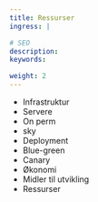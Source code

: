 ```yaml
---
title: Ressurser
ingress: |

# SEO
description:
keywords:

weight: 2
---
```


- Infrastruktur  
- Servere  
- On perm  
- sky  
- Deployment  
- Blue-green  
- Canary  
- Økonomi  
- Midler til utvikling  
- Ressurser

